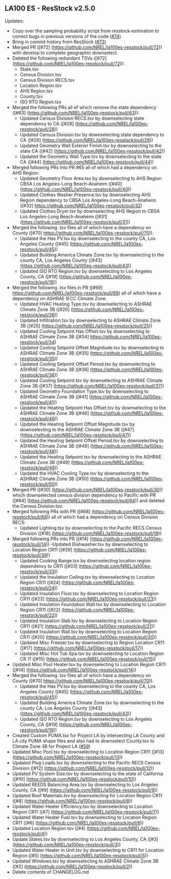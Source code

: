 ## LA100 ES - ResStock v2.5.0 

Updates: 
- Copy over the sampling probability script from resstock-estimation to correct bugs in previous versions of the code ([#74](https://github.com/NREL/la100es-resstock/pull/74))
- Bring in commit history from ResStock ([#73](https://github.com/NREL/la100es-resstock/pull/73))
- Merged PR ([#72] (https://github.com/NREL/la100es-resstock/pull/72)) with develop to complete geographic downselect. 
- Deleted the following redundant TSVs ([#72] (https://github.com/NREL/la100es-resstock/pull/72)):
	- State.tsv 
	- Census Division.tsv
	- Census Division RECS.tsv
	- Location Region.tsv
	- AHS Region.tsv
	- County.tsv
	- ISO RTO Region.tsv
- Merged the following PRs all of which remove the state dependency ([#63] (https://github.com/NREL/la100es-resstock/pull/63)): 
	- Updated Census Division RECS.tsv by downselecting state dependency to CA ([#28] (https://github.com/NREL/la100es-resstock/pull/28))
	- Updated Census Division.tsv by downselecting state dependency to CA ([#29] (https://github.com/NREL/la100es-resstock/pull/29))
	- Updated Geometry Wall Exterior Finish.tsv by downselecting to the state CA ([#42] (https://github.com/NREL/la100es-resstock/pull/42))
	- Updated the Geometry Wall Type.tsv by downselecting to the state CA ([#44] (https://github.com/NREL/la100es-resstock/pull/44))
- Merged following PRs into PR #65 all of which had a dependency on AHS Region:
	- Updated Geometry Floor Area.tsv by downselecting to AHS Region CBSA Los Angeles-Long Beach-Anaheim ([#40] (https://github.com/NREL/la100es-resstock/pull/40))
	- Updated Clothes Washer Presence.tsv by downselecting AHS Region dependency to CBSA Los Angeles-Long Beach-Anaheim ([#32] https://github.com/NREL/la100es-resstock/pull/32) 
	- Updated Clothes Dryer.tsv by downselecting AHS Region to CBSA Los Angeles-Long Beach-Anaheim ([#31] (https://github.com/NREL/la100es-resstock/pull/31))
- Merged the following .tsv files all of which have a dependency on County ([#70] https://github.com/NREL/la100es-resstock/pull/70)). 
	- Updated the Has PV.tsv by downselecting to the county CA, Los Angeles County ([#45] (https://github.com/NREL/la100es-resstock/pull/45))
	- Updated Building America Climate Zone.tsv by downselecting to the county CA, Los Angeles County ([#43] (https://github.com/NREL/la100es-resstock/pull/43))
	- Updated ISO RTO Region.tsv by downselecting to Los Angeles County, CA ([#19] (https://github.com/NREL/la100es-resstock/pull/19))
- Merged the following .tsv  files in PR ([#69] https://github.com/NREL/la100es-resstock/pull/69) all of which have a dependency on ASHRAE IECC Climate Zone. 
	- Updated HVAC Heating Type.tsv by downselecting to ASHRAE Climate Zone 3B ([#26] (https://github.com/NREL/la100es-resstock/pull/26))
	- Updated Infiltration.tsv by downselecting to ASHRAE Climate Zone 3B ([#25] (https://github.com/NREL/la100es-resstock/pull/25))
	- Updated Cooling Setpoint Has Offset.tsv by downselecting to ASHRAE Climate Zone 3B ([#34] https://github.com/NREL/la100es-resstock/pull/34)
	- Updated Cooling Setpoint Offset Magnitude.tsv by downselecting to ASHRAE Climate Zone 3B ([#35] (https://github.com/NREL/la100es-resstock/pull/35))
	- Updated Cooling Setpoint Offset Period.tsv by downselecting to ASHRAE Climate Zone 3B ([#36] (https://github.com/NREL/la100es-resstock/pull/36))
	- Updated Cooling Setpoint.tsv by downselecting to ASHRAE Climate Zone 3B ([#37] (https://github.com/NREL/la100es-resstock/pull/37))
	- Updated Geometry Foundation Type.tsv by downselecting to ASHRAE Climate Zone 3B ([#41] (https://github.com/NREL/la100es-resstock/pull/41))
	- Updated the Heating Setpoint Has Offset.tsv by downselecting to the ASHRAE Climate Zone 3B ([#46] (https://github.com/NREL/la100es-resstock/pull/46))
	- Updated the Heating Setpoint Offset Magnitude.tsv by downselecting to the ASHRAE Climate Zone 3B ([#47] (https://github.com/NREL/la100es-resstock/pull/47))
	- Updated the Heating Setpoint Offset Period.tsv by downselecting to ASHRAE Climate Zone 3B ([#48] (https://github.com/NREL/la100es-resstock/pull/48))
	- Updated the Heating Setpoint.tsv by downselecting to the ASHRAE Climate Zone 3B ([#49] (https://github.com/NREL/la100es-resstock/pull/49))
	- Updated the HVAC Cooling Type.tsv by downselecting to the ASHRAE Climate Zone 3B ([#50] (https://github.com/NREL/la100es-resstock/pull/50))
- Merged PR ([#30] (https://github.com/NREL/la100es-resstock/pull/30)) which downselected census division dependency to Pacific with PR ([#64] (https://github.com/NREL/la100es-resstock/pull/64)) and deleted the Census Division.tsv. 
- Merged following PRs with PR ([#68] (https://github.com/NREL/la100es-resstock/pull/68)) all of which had a dependency on Census Division RECS:
	- Updated Lighting.tsv by downselecting to the Pacific RECS Census Division ([#18] (https://github.com/NREL/la100es-resstock/pull/18))
- Merged following PRs into PR ([#14] (https://github.com/NREL/la100es-resstock/pull/14))
	-Updated Dishwasher.tsv by downselecting to Location Region CR11 ([#39] (https://github.com/NREL/la100es-resstock/pull/39))
	- Updated Cooking Range.tsv by downselecting location region dependency to CR11 ([#33] (https://github.com/NREL/la100es-resstock/pull/33))
	- Updated the Insulation Ceiling.tsv by downselecting to Location Region CR11 ([#24] (https://github.com/NREL/la100es-resstock/pull/24))
	- Updated Insulation Floor.tsv by downselecting to Location Region CR11 ([#23] (https://github.com/NREL/la100es-resstock/pull/23))
	- Updated Insulation Foundation Wall.tsv by downselecting to Location Region CR11 ([#22] (https://github.com/NREL/la100es-resstock/pull/22))
	- Updated Insulation Slab.tsv by downselecting to Location Region CR11 ([#21] (https://github.com/NREL/la100es-resstock/pull/21))
	- Updated Insulation Wall.tsv by downselecting to Location Region CR11 ([#20] (https://github.com/NREL/la100es-resstock/pull/20))
	- Updated Misc Freezer.tsv by downselecting to Region Location CR11 ([#17] (https://github.com/NREL/la100es-resstock/pull/17))
	- Updated Misc Hot Tub Spa.tsv by downselecting to Location Region CR 11 ([#15] (https://github.com/NREL/la100es-resstock/pull/15))
- Updated Misc Pool Heater.tsv by downselecting to Location Region CR11 ([#14] (https://github.com/NREL/la100es-resstock/pull/14))
- Merged the following .tsv files all of which have a dependency on County ([#70] https://github.com/NREL/la100es-resstock/pull/70)). 
	- Updated the Has PV.tsv by downselecting to the county CA, Los Angeles County ([#45] (https://github.com/NREL/la100es-resstock/pull/45))
	- Updated Building America Climate Zone.tsv by downselecting to the county CA, Los Angeles County ([#43] (https://github.com/NREL/la100es-resstock/pull/43))
	- Updated ISO RTO Region.tsv by downselecting to Los Angeles County, CA ([#19] (https://github.com/NREL/la100es-resstock/pull/19))
- Created Custom PUMA.tsv for Project LA by intersecting LA County and LA city PUMA shape files and also had to downselect County.tsv to Climate Zone 3B for Project LA ([#59](https://github.com/NREL/la100es-resstock/pull/59))
- Updated Misc Pool.tsv by downselecting to Location Region CR11 ([#13] (https://github.com/NREL/la100es-resstock/pull/13))
- Updated Plug Loads.tsv by downselecting to the Pacific RECS Census Division ([#12] (https://github.com/NREL/la100es-resstock/pull/12))
- Updated PV System Size.tsv by downselecting to the state of California ([#10] (https://github.com/NREL/la100es-resstock/pull/10))
- Updated REEDS Balancing Area.tsv by downselecting to Los Angeles County, CA ([#9] (https://github.com/NREL/la100es-resstock/pull/9))
- Updated Roof Materials.tsv by downselecting for Location Region CR11 ([#8] (https://github.com/NREL/la100es-resstock/pull/8))
- Updated Water Heater Efficiency.tsv by downselecting to Location Region CR11 ([#7] (https://github.com/NREL/la100es-resstock/pull/7))
- Updated Water Heater Fuel.tsv by downselecting to Location Region CR11 ([#6] (https://github.com/NREL/la100es-resstock/pull/6))
- Updated Location Region.tsv ([#4) (https://github.com/NREL/la100es-resstock/pull/4))
- Update States.tsv by downselecting to Los Angeles County, CA ([#3] (https://github.com/NREL/la100es-resstock/pull/3))
- Updated Water Heater in Unit.tsv  by downselecting to CR11 for Location Region ([#5] (https://github.com/NREL/la100es-resstock/pull/5))
- Updated Windows.tsv by downselecting to ASHRAE Climate Zone 3B ([#2] (https://github.com/NREL/la100es-resstock/pull/2))
- Delete contents of CHANGELOG.md